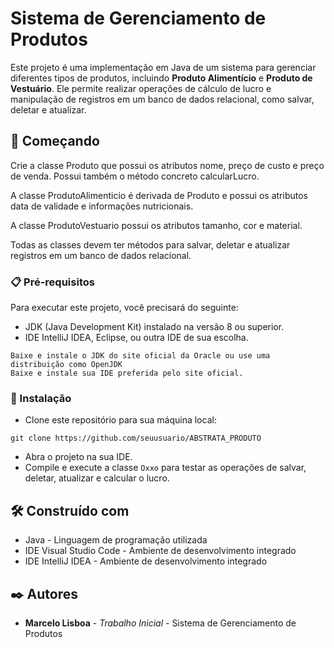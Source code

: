 # Sistema de Gerenciamento de Produtos

Este projeto é uma implementação em Java de um sistema para gerenciar diferentes tipos de produtos, incluindo **Produto Alimentício** e **Produto de Vestuário**. Ele permite realizar operações de cálculo de lucro e manipulação de registros em um banco de dados relacional, como salvar, deletar e atualizar.

## 🚀 Começando

Crie a classe Produto que possui os atributos nome, preço de custo e preço de venda. Possui também o método concreto calcularLucro.

A classe ProdutoAlimenticio é derivada de Produto e possui os atributos data de validade e informações nutricionais.

A classe ProdutoVestuario possui os atributos tamanho, cor e material.

Todas as classes devem ter métodos para salvar, deletar e atualizar registros em um banco de dados relacional.

### 📋 Pré-requisitos

Para executar este projeto, você precisará do seguinte:

* JDK (Java Development Kit) instalado na versão 8 ou superior.
* IDE IntelliJ IDEA, Eclipse, ou outra IDE de sua escolha.

```
Baixe e instale o JDK do site oficial da Oracle ou use uma distribuição como OpenJDK
Baixe e instale sua IDE preferida pelo site oficial.
```


### 🔧 Instalação

* Clone este repositório para sua máquina local:

```
git clone https://github.com/seuusuario/ABSTRATA_PRODUTO

```
* Abra o projeto na sua IDE.
* Compile e execute a classe `Oxxo` para testar as operações de salvar, deletar, atualizar e calcular o lucro.


## 🛠️ Construído com

* Java - Linguagem de programação utilizada
* IDE Visual Studio Code - Ambiente de desenvolvimento integrado
* IDE IntelliJ IDEA - Ambiente de desenvolvimento integrado

## ✒️ Autores

* **Marcelo Lisboa** - *Trabalho Inicial* - Sistema de Gerenciamento de Produtos

